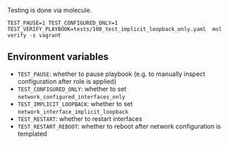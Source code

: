 Testing is done via molecule.


```
TEST_PAUSE=1 TEST_CONFIGURED_ONLY=1 TEST_VERIFY_PLAYBOOK=tests/100_test_implicit_loopback_only.yaml  mol verify -s vagrant
```

## Environment variables

- `TEST_PAUSE`: whether to pause playbook (e.g. to manually inspect configuration after role is applied)
- `TEST_CONFIGURED_ONLY`: whether to set `network_configured_interfaces_only`
- `TEST_IMPLICIT_LOOPBACK`: whether to set `network_interface_implicit_loopback`
- `TEST_RESTART`: whether to restart interfaces
- `TEST_RESTART_REBOOT`: whether to reboot after network configuration is templated